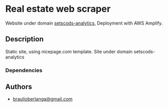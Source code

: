 # Real estate web scraper

Website under domain [setscods-analytics](www.setscods-analytics.com), Deployment with AWS Amplify.

## Description

Static site, using nicepage.com template. Site under domain setscods-analytics

### Dependencies


## Authors

* braulioberlanga@gmail.com
